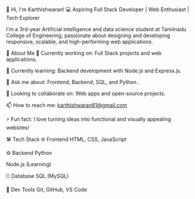 
👋 Hi, I'm Karthishwaran!
💻 Aspiring Full Stack Developer | Web Enthusiast | Tech Explorer

I'm a 3rd-year Artificial intelligence and data science student at Tamilnadu College of Engineering, passionate about designing and developing responsive, scalable, and high-performing web applications.

🚀 About Me
🔭 Currently working on: Full Stack projects and web applications.

🌱 Currently learning: Backend development with Node.js and Express.js.

💬 Ask me about: Frontend, Backend, SQL, and Python .

🤝 Looking to collaborate on: Web apps and open-source projects.

📫 How to reach me: karthishwaran81@gmail.com

⚡ Fun fact: I love turning ideas into functional and visually appealing websites!

🛠️ Tech Stack
🌐 Frontend
HTML, CSS, JavaScript

⚙️ Backend
Python

Node.js (Learning)

🗄️ Database
SQL (MySQL)

🔧 Dev Tools
Git, GitHub, VS Code
